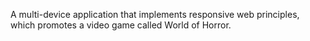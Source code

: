 A multi-device application that implements responsive web principles, which promotes a video game called World of Horror.
